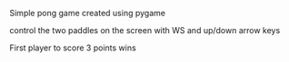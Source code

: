 Simple pong game created using pygame

control the two paddles on the screen with WS and up/down arrow keys

First player to score 3 points wins
